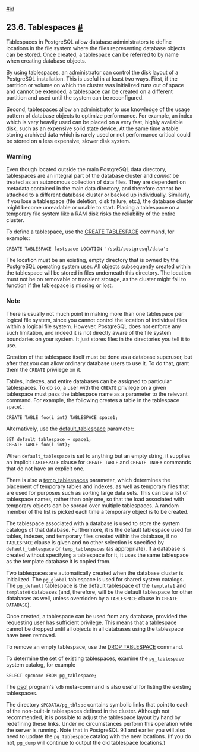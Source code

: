 [#id](#MANAGE-AG-TABLESPACES)

## 23.6. Tablespaces [#](#MANAGE-AG-TABLESPACES)



Tablespaces in PostgreSQL allow database administrators to define locations in the file system where the files representing database objects can be stored. Once created, a tablespace can be referred to by name when creating database objects.

By using tablespaces, an administrator can control the disk layout of a PostgreSQL installation. This is useful in at least two ways. First, if the partition or volume on which the cluster was initialized runs out of space and cannot be extended, a tablespace can be created on a different partition and used until the system can be reconfigured.

Second, tablespaces allow an administrator to use knowledge of the usage pattern of database objects to optimize performance. For example, an index which is very heavily used can be placed on a very fast, highly available disk, such as an expensive solid state device. At the same time a table storing archived data which is rarely used or not performance critical could be stored on a less expensive, slower disk system.

### Warning

Even though located outside the main PostgreSQL data directory, tablespaces are an integral part of the database cluster and *cannot* be treated as an autonomous collection of data files. They are dependent on metadata contained in the main data directory, and therefore cannot be attached to a different database cluster or backed up individually. Similarly, if you lose a tablespace (file deletion, disk failure, etc.), the database cluster might become unreadable or unable to start. Placing a tablespace on a temporary file system like a RAM disk risks the reliability of the entire cluster.

To define a tablespace, use the [CREATE TABLESPACE](sql-createtablespace) command, for example::

```
CREATE TABLESPACE fastspace LOCATION '/ssd1/postgresql/data';
```

The location must be an existing, empty directory that is owned by the PostgreSQL operating system user. All objects subsequently created within the tablespace will be stored in files underneath this directory. The location must not be on removable or transient storage, as the cluster might fail to function if the tablespace is missing or lost.

### Note

There is usually not much point in making more than one tablespace per logical file system, since you cannot control the location of individual files within a logical file system. However, PostgreSQL does not enforce any such limitation, and indeed it is not directly aware of the file system boundaries on your system. It just stores files in the directories you tell it to use.

Creation of the tablespace itself must be done as a database superuser, but after that you can allow ordinary database users to use it. To do that, grant them the `CREATE` privilege on it.

Tables, indexes, and entire databases can be assigned to particular tablespaces. To do so, a user with the `CREATE` privilege on a given tablespace must pass the tablespace name as a parameter to the relevant command. For example, the following creates a table in the tablespace `space1`:

```
CREATE TABLE foo(i int) TABLESPACE space1;
```

Alternatively, use the [default\_tablespace](runtime-config-client#GUC-DEFAULT-TABLESPACE) parameter:

```
SET default_tablespace = space1;
CREATE TABLE foo(i int);
```

When `default_tablespace` is set to anything but an empty string, it supplies an implicit `TABLESPACE` clause for `CREATE TABLE` and `CREATE INDEX` commands that do not have an explicit one.

There is also a [temp\_tablespaces](runtime-config-client#GUC-TEMP-TABLESPACES) parameter, which determines the placement of temporary tables and indexes, as well as temporary files that are used for purposes such as sorting large data sets. This can be a list of tablespace names, rather than only one, so that the load associated with temporary objects can be spread over multiple tablespaces. A random member of the list is picked each time a temporary object is to be created.

The tablespace associated with a database is used to store the system catalogs of that database. Furthermore, it is the default tablespace used for tables, indexes, and temporary files created within the database, if no `TABLESPACE` clause is given and no other selection is specified by `default_tablespace` or `temp_tablespaces` (as appropriate). If a database is created without specifying a tablespace for it, it uses the same tablespace as the template database it is copied from.

Two tablespaces are automatically created when the database cluster is initialized. The `pg_global` tablespace is used for shared system catalogs. The `pg_default` tablespace is the default tablespace of the `template1` and `template0` databases (and, therefore, will be the default tablespace for other databases as well, unless overridden by a `TABLESPACE` clause in `CREATE DATABASE`).

Once created, a tablespace can be used from any database, provided the requesting user has sufficient privilege. This means that a tablespace cannot be dropped until all objects in all databases using the tablespace have been removed.

To remove an empty tablespace, use the [DROP TABLESPACE](sql-droptablespace) command.

To determine the set of existing tablespaces, examine the [`pg_tablespace` ](catalog-pg-tablespace)system catalog, for example

```
SELECT spcname FROM pg_tablespace;
```

The [psql](app-psql) program's `\db` meta-command is also useful for listing the existing tablespaces.

The directory `$PGDATA/pg_tblspc` contains symbolic links that point to each of the non-built-in tablespaces defined in the cluster. Although not recommended, it is possible to adjust the tablespace layout by hand by redefining these links. Under no circumstances perform this operation while the server is running. Note that in PostgreSQL 9.1 and earlier you will also need to update the `pg_tablespace` catalog with the new locations. (If you do not, `pg_dump` will continue to output the old tablespace locations.)